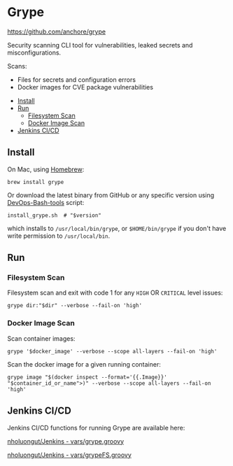# Grype

<https://github.com/anchore/grype>

Security scanning CLI tool for vulnerabilities, leaked secrets and misconfigurations.

Scans:

- Files for secrets and configuration errors
- Docker images for CVE package vulnerabilities

<!-- INDEX_START -->

- [Install](#install)
- [Run](#run)
  - [Filesystem Scan](#filesystem-scan)
  - [Docker Image Scan](#docker-image-scan)
- [Jenkins CI/CD](#jenkins-cicd)

<!-- INDEX_END -->

## Install

On Mac, using [Homebrew](brew.md):

```shell
brew install grype
```

Or download the latest binary from GitHub or any specific version using [DevOps-Bash-tools](devops-bash-tools.md) script:

```shell
install_grype.sh  # "$version"
```

which installs to `/usr/local/bin/grype`, or `$HOME/bin/grype` if you don't have write permission to `/usr/local/bin`.

## Run

### Filesystem Scan

Filesystem scan and exit with code 1 for any `HIGH` OR `CRITICAL` level issues:

```shell
grype dir:"$dir" --verbose --fail-on 'high'
```

### Docker Image Scan

Scan container images:

```shell
grype '$docker_image' --verbose --scope all-layers --fail-on 'high'
```

Scan the docker image for a given running container:

```shell
grype image "$(docker inspect --format='{{.Image}}' "$container_id_or_name">)" --verbose --scope all-layers --fail-on 'high'
```

## Jenkins CI/CD

Jenkins CI/CD functions for running Grype are available here:

[nholuongut/Jenkins - vars/grype.groovy](https://github.com/nholuongut/Jenkins/blob/master/vars/grype.groovy)

[nholuongut/Jenkins - vars/grypeFS.groovy](https://github.com/nholuongut/Jenkins/blob/master/vars/grypeFS.groovy)

